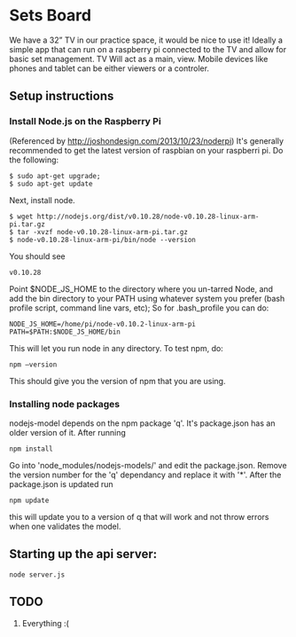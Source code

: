 # Sets Board
We have a 32” TV in our practice space, it would be nice to use it! Ideally a simple app that can run on a raspberry pi connected to the TV and allow for basic set management. TV Will act as a main, view. Mobile devices like phones and tablet can be either viewers or a controler.

## Setup instructions

### Install Node.js on the Raspberry Pi 
(Referenced by http://joshondesign.com/2013/10/23/noderpi)
It's generally recommended to get the latest version of raspbian on your raspberri pi.  Do the following:
```
$ sudo apt-get upgrade;
$ sudo apt-get update
```
Next, install node.  
```
$ wget http://nodejs.org/dist/v0.10.28/node-v0.10.28-linux-arm-pi.tar.gz
$ tar -xvzf node-v0.10.28-linux-arm-pi.tar.gz
$ node-v0.10.28-linux-arm-pi/bin/node --version
```
You should see
```
v0.10.28
```
Point $NODE_JS_HOME to the directory where you un-tarred Node, and add the bin directory to your PATH using whatever system you prefer (bash profile script, command line vars, etc); So for .bash_profile you can do:
```
NODE_JS_HOME=/home/pi/node-v0.10.2-linux-arm-pi 
PATH=$PATH:$NODE_JS_HOME/bin 
```
This will let you run node in any directory. To test npm, do:
```
npm —version
```
This should give you the version of npm that you are using.

### Installing node packages

nodejs-model depends on the npm package 'q'. It's package.json has an older version of it. After running 
```
npm install
```
Go into 'node_modules/nodejs-models/' and edit the package.json. Remove the version number for the 'q' dependancy and replace it with '*'. After the package.json is updated run
```
npm update
``` 
this will update you to a version of q that will work and not throw errors when one validates the model.

## Starting up the api server:
```
node server.js
```

## TODO
1. Everything :(
